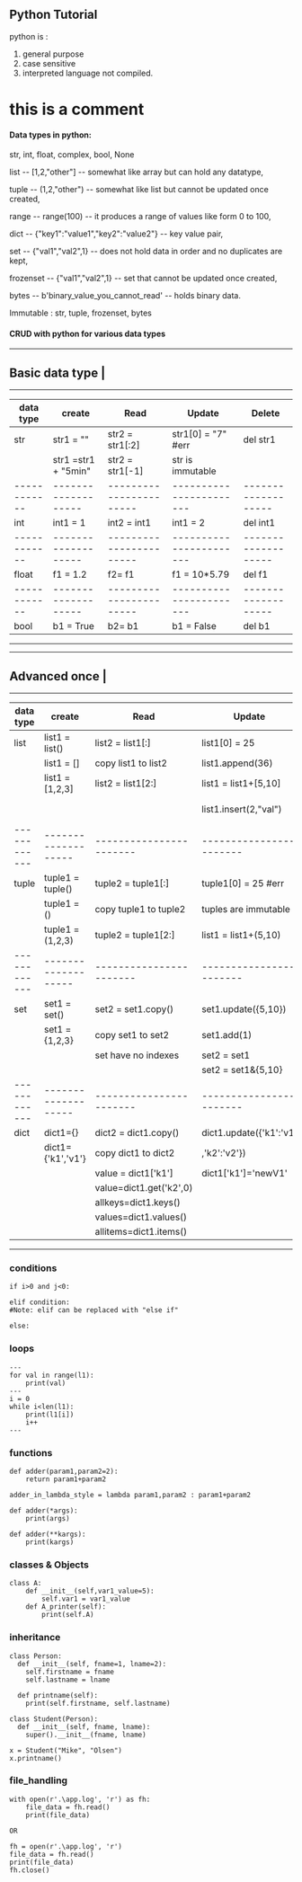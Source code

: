 ## Python Tutorial
python is :
1. general purpose
2. case sensitive
3. interpreted language not compiled.

# this is a comment 

#### Data types in python:
str, int, float, complex, bool, None

list -- [1,2,"other"] -- somewhat like array but can hold any datatype, 

tuple -- (1,2,"other") -- somewhat like list but cannot be updated once created, 

range -- range(100) -- it produces a range of values like form 0 to 100,

dict -- {"key1":"value1","key2":"value2"} -- key value pair,

set -- {"val1","val2",1} -- does not hold data in order and no duplicates are kept, 

frozenset -- {"val1","val2",1} -- set that cannot be updated once created, 

bytes -- b'binary_value_you_cannot_read' -- holds binary data.

Immutable : str, tuple, frozenset, bytes

#### CRUD with python for various data types ######
-----------------
Basic data type | 
-----------------

-----------------------------------------------------------------------------------------------------
|data type   | create            | Read                  | Update                | Delete            |
|------------|-------------------|-----------------------|-----------------------|-------------------|
|str         |str1 = ""          |str2 = str1[:2]        |str1[0] = "7" #err     |del str1           |
|            |str1 =str1 + "5min"|str2 = str1[-1]        |str is immutable       |                   |
|------------|-------------------|-----------------------|-----------------------|-------------------|
|int         |int1 = 1           |int2 = int1            |int1 = 2               |del int1           |
|------------|-------------------|-----------------------|-----------------------|-------------------|
|float       |f1 = 1.2           |f2= f1                 |f1 = 10*5.79           |del f1             | 
|------------|-------------------|-----------------------|-----------------------|-------------------|
|bool        |b1 = True          |b2= b1                 |b1 = False             |del b1             | 
-----------------------------------------------------------------------------------------------------

-----------------
Advanced once   |
-----------------

-----------------------------------------------------------------------------------------------------
|data type   | create            | Read                  | Update                | Delete            |
|------------|-------------------|-----------------------|-----------------------|-------------------|
|list        |list1 = list()     |list2 = list1[:]       |list1[0] = 25          |del list1          |
|            |list1 = []         |copy list1 to list2    |list1.append(36)       |del list1[2:5]     |
|            |list1 = [1,2,3]    |list2 = list1[2:]      |list1 = list1+[5,10]   |list1.pop() #last  |
|            |                   |                       |list1.insert(2,"val")  |list.pop(5) #5th   |
|------------|-------------------|-----------------------|-----------------------|-------------------|
|tuple       |tuple1 = tuple()   |tuple2 = tuple1[:]     |tuple1[0] = 25 #err    |del tuple1         |
|            |tuple1 = ()        |copy tuple1 to tuple2  |tuples are immutable   |                   |
|            |tuple1 = (1,2,3)   |tuple2 = tuple1[2:]    |list1 = list1+(5,10)   |                   |
|------------|-------------------|-----------------------|-----------------------|-------------------|
|set         |set1 = set()       |set2 = set1.copy()     |set1.update({5,10})    |del set1           |
|            |set1 = {1,2,3}     |copy set1 to set2      |set1.add(1)            |set1.remove(5)     |
|            |                   |set have no indexes    |set2 = set1|{5,10}     |set1.pop()         |
|            |                   |                       |set2 = set1&{5,10}     |set1.clear()       |
|------------|-------------------|-----------------------|-----------------------|-------------------|
|dict        |dict1={}           |dict2 = dict1.copy()   |dict1.update({'k1':'v1'|del dict1          |
|            |dict1={'k1','v1'}  |copy dict1 to dict2    |,'k2':'v2'})           |del dict1["key1"]  |
|            |                   |value = dict1['k1']    |dict1['k1']='newV1'    |                   |
|            |                   |value=dict1.get('k2',0)|                       |                   |
|            |                   |allkeys=dict1.keys()   |                       |                   |
|            |                   |values=dict1.values()  |                       |                   |
|            |                   |allitems=dict1.items() |                       |                   |
-----------------------------------------------------------------------------------------------------

### conditions #####
```
if i>0 and j<0:

elif condition:
#Note: elif can be replaced with "else if"

else:
```
### loops #####
```
---
for val in range(l1):
    print(val)
---
i = 0
while i<len(l1):
    print(l1[i])
    i++
---
```
### functions ####

```
def adder(param1,param2=2):
    return param1+param2

adder_in_lambda_style = lambda param1,param2 : param1+param2

def adder(*args):
    print(args)

def adder(**kargs):
    print(kargs)
```
### classes & Objects ###
```
class A:
    def __init__(self,var1_value=5):
        self.var1 = var1_value
    def A_printer(self):
        print(self.A)
```

### inheritance ###
```
class Person:
  def __init__(self, fname=1, lname=2):
    self.firstname = fname
    self.lastname = lname

  def printname(self):
    print(self.firstname, self.lastname)

class Student(Person):
  def __init__(self, fname, lname):
  	super().__init__(fname, lname)

x = Student("Mike", "Olsen")
x.printname()
```
### file_handling ###
```
with open(r'.\app.log', 'r') as fh:
    file_data = fh.read()
    print(file_data)

OR 

fh = open(r'.\app.log', 'r')
file_data = fh.read()
print(file_data)
fh.close()
```
